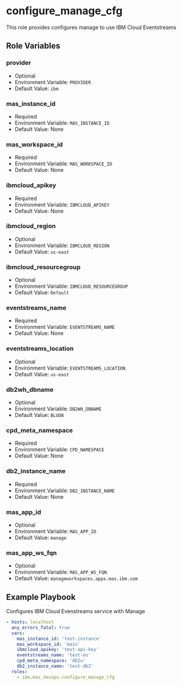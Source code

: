 configure_manage_cfg
===

This role provides configures manage to use IBM Cloud Eventstreams

Role Variables
--------------

### provider

- Optional
- Environment Variable: `PROVIDER`
- Default Value: `ibm`

### mas_instance_id

- Required
- Environment Variable: `MAS_INSTANCE_ID`
- Default Value: None

### mas_workspace_id

- Required
- Environment Variable: `MAS_WORKSPACE_ID`
- Default Value: None

### ibmcloud_apikey

- Required
- Environment Variable: `IBMCLOUD_APIKEY`
- Default Value: None

### ibmcloud_region

- Optional
- Environment Variable: `IBMCLOUD_REGION`
- Default Value: `us-east`

### ibmcloud_resourcegroup

- Optional
- Environment Variable: `IBMCLOUD_RESOURCEGROUP`
- Default Value: `Default`

### eventstreams_name

- Required
- Environment Variable: `EVENTSTREAMS_NAME`
- Default Value: None

### eventstreams_location

- Optional
- Environment Variable: `EVENTSTREAMS_LOCATION`
- Default Value: `us-east`

### db2wh_dbname

- Optional
- Environment Variable: `DB2WH_DBNAME`
- Default Value: `BLUDB`

### cpd_meta_namespace

- Required
- Environment Variable: `CPD_NAMESPACE`
- Default Value: None

### db2_instance_name

- Required
- Environment Variable: `DB2_INSTANCE_NAME`
- Default Value: None

### mas_app_id

- Optional
- Environment Variable: `MAS_APP_ID`
- Default Value: `manage`

### mas_app_ws_fqn

- Optional
- Environment Variable: `MAS_APP_WS_FQN`
- Default Value: `manageworkspaces.apps.mas.ibm.com`

Example Playbook
----------------
Configures IBM Cloud Evenstreams service with Manage

```yaml
- hosts: localhost
  any_errors_fatal: true
  vars:
    mas_instance_id: 'test-instance'
    mas_workspace_id: 'main'
    ibmcloud_apikey: 'test-api-key'
    eventstreams_name: 'test-es'
    cpd_meta_namespace: 'db2u'
    db2_instance_name: 'test-db2'
  roles:
    - ibm.mas_devops.configure_manage_cfg
```